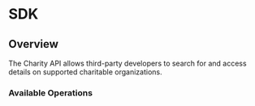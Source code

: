 # SDK

## Overview

The Charity API allows third-party developers to search for and access details on supported charitable organizations.

### Available Operations

